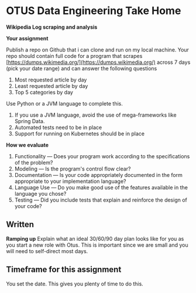 # OTUS Data Engineering Take Home 
**Wikipedia Log scraping and analysis**

**Your assignment** 

Publish a repo on Github that i can clone and run on my local machine. Your repo should contain full code for a program that scrapes [https://dumps.wikimedia.org/](https://dumps.wikimedia.org/) across 7 days (pick your date range) and can answer the following questions
	
1. Most requested article by day
2. Least requested article by day
3. Top 5 categories by day

 Use Python or a JVM language to complete this.
 
1. If you use a JVM language, avoid the use of mega-frameworks like Spring Data.  
2. Automated tests need to be in place
3. Support for running on Kubernetes should be in place
	
**How we evaluate**
1. Functionality — Does your program work according to the specifications of the problem?
2. Modeling — Is the program's control flow clear?
3. Documentation — Is your code appropriately documented in the form appropriate to your implementation language?
4. Language Use — Do you make good use of the features available in the language you chose?
5. Testing — Did you include tests that explain and reinforce the design of your code?


## Written
**Ramping up**
Explain what an ideal 30/60/90 day plan looks like for you as you start a new role with Otus. This is important since we are small and you will need to self-direct most days.

## Timeframe for this assignment
 You set the date.  This gives you plenty of time to do this. 
